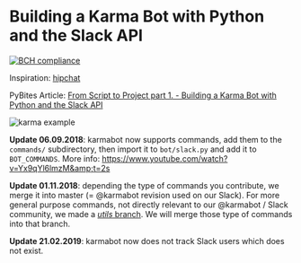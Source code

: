 # Building a Karma Bot with Python and the Slack API

[![BCH compliance](https://bettercodehub.com/edge/badge/pybites/karmabot?branch=master)](https://bettercodehub.com/)

Inspiration: [hipchat](https://blog.hipchat.com/2016/05/02/meet-karma-bot/)

PyBites Article: [From Script to Project part 1. - Building a Karma Bot with Python and the Slack API](https://pybit.es/slack-karma-bot.html)

![karma example](https://pybit.es/images/karma_example.png)

__Update 06.09.2018__: karmabot now supports commands, add them to the `commands/` subdirectory, then import it to `bot/slack.py` and add it to `BOT_COMMANDS`. More info: https://www.youtube.com/watch?v=Yx9qYl6lmzM&amp;t=2s

__Update 01.11.2018__: depending the type of commands you contribute, we merge it into master (= @karmabot revision used on our Slack). For more general purpose commands, not directly relevant to our @karmabot / Slack community, we made a [_utils_ branch](https://github.com/pybites/karmabot/tree/utils). We will merge those type of commands into that branch. 

__Update 21.02.2019__: karmabot now does not track Slack users which does not exist.
